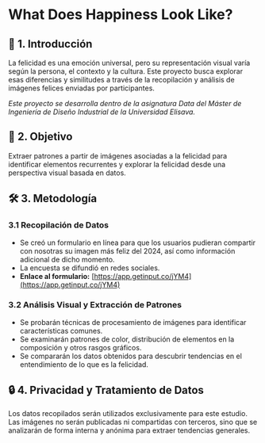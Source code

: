 # What Does Happiness Look Like?

## 📌 1. Introducción

La felicidad es una emoción universal, pero su representación visual varía según la persona, el contexto y la cultura. Este proyecto busca explorar esas diferencias y similitudes a través de la recopilación y análisis de imágenes felices enviadas por participantes. 

_Este proyecto se desarrolla dentro de la asignatura Data del Máster de Ingeniería de Diseño Industrial de la Universidad Elisava._ 

## 🎯 2. Objetivo

Extraer patrones a partir de imágenes asociadas a la felicidad para identificar elementos recurrentes y explorar la felicidad desde una perspectiva visual basada en datos.

## 🛠 3. Metodología

### 3.1 Recopilación de Datos
- Se creó un formulario en línea para que los usuarios pudieran compartir con nosotras su imagen más feliz del 2024, así como información adicional de dicho momento.
- La encuesta se difundió en redes sociales. 
- **Enlace al formulario:** [https://app.getinput.co/jYM4](https://app.getinput.co/jYM4)

### 3.2 Análisis Visual y Extracción de Patrones
- Se probarán técnicas de procesamiento de imágenes para identificar características comunes.
- Se examinarán patrones de color, distribución de elementos en la composición y otros rasgos gráficos.
- Se compararán los datos obtenidos para descubrir tendencias en el entendimiento de lo que es la felicidad.

## 🔒 4. Privacidad y Tratamiento de Datos

Los datos recopilados serán utilizados exclusivamente para este estudio. Las imágenes no serán publicadas ni compartidas con terceros, sino que se analizarán de forma interna y anónima para extraer tendencias generales.

